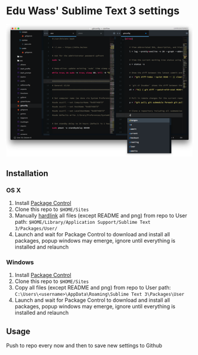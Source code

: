 # Edu Wass' Sublime Text 3 settings

![preview](preview.png)

## Installation

### OS X
1. Install [Package Control](https://packagecontrol.io/)
2. Clone this repo to `$HOME/Sites`
3. Manually [hardlink](https://github.com/selkhateeb/hardlink) all files (except README and png) from repo to User path: `$HOME/Library/Application Support/Sublime Text 3/Packages/User/`
4. Launch and wait for Package Control to download and install all packages, popup windows may emerge, ignore until everything is installed and relaunch

### Windows
1. Install [Package Control](https://packagecontrol.io/)
2. Clone this repo to `$HOME/Sites`
3. Copy all files (except README and png) from repo to User path: `C:\Users\<username>\AppData\Roaming\Sublime Text 3\Packages\User`
4. Launch and wait for Package Control to download and install all packages, popup windows may emerge, ignore until everything is installed and relaunch

## Usage
Push to repo every now and then to save new settings to Github
